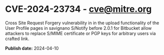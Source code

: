 # CVE-2024-23734 - cve@mitre.org

Cross Site Request Forgery vulnerability in in the upload functionality of the User Profile pages in savignano S/Notify before 2.0.1 for Bitbucket allow attackers to replace S/MIME certificate or PGP keys for arbitrary users via crafted link.

**Publish date:** 2024-04-10
